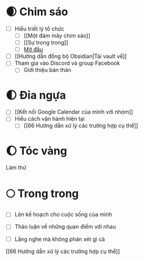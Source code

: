 # 🌒 Chim sáo
- [ ] Hiểu triết lý tổ chức
	- [ ] [[Một đám mây chim sáo]]
	- [ ] [[Sự trong trong]]
	- [ ] [Mở đầu](https://xn--qucu-hr5aza.cc/mo-dau/?utm_source=Obsidian+Qu%E1%BA%A3+C%E1%BA%A7u+%C2%BB+B%E1%BA%A3n+%C4%91%E1%BB%93+trong+QC&utm_medium=M%E1%BB%9F+%C4%91%E1%BA%A7u&utm_campaign=Giai+%C4%91o%E1%BA%A1n+1)
- [ ] [[Hướng dẫn đồng bộ Obsidian|Tải vault về]]
- [ ] Tham gia vào Discord và group Facebook
	- [ ] Giới thiệu bản thân                                                                                                                                                                                                                  
# 🌓 Đỉa ngựa
- [ ] [[Kết nối Google Calendar của mình với nhóm]]
- [ ] Hiểu cách vận hành hiện tại
	- [ ] [[66 Hướng dẫn xử lý các trường hợp cụ thể]]

# 🌔 Tóc vàng
Làm thử

# 🌕 Trong trong
- [ ] Lên kế hoạch cho cuộc sống của mình
- [ ] Thảo luận về những quan điểm với nhau
- [ ] Lắng nghe mà không phán xét gì cả


[[66 Hướng dẫn xử lý các trường hợp cụ thể]]
